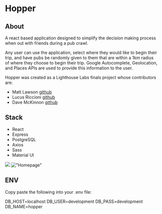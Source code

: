 # Hopper

## About

A react based application designed to simplify the decision making process when out with friends during a pub crawl. 

Any user can use the application, select where they would like to begin their trip, and have pubs be randomly given to them that are within a 1km radius of where they choose to begin their trip. Google Autocomplete, Geolocation, and Places APIs are used to provide this information to the user.

Hopper was created as a Lighthouse Labs finals project whose contributors are:

- Matt Lawson [github](https://github.com/MattLawson98)
- Lucus Riccioni [github](https://github.com/LucusR)
- Dave McKinnon [github](https://github.com/mckinnondave)

## Stack

- React
- Express
- PostgreSQL
- Axios
- Sass
- Material UI

![](Hopper.gif)
!["Homepage"]()

## ENV

Copy paste the following into your .env file:

DB_HOST=localhost
DB_USER=development
DB_PASS=development
DB_NAME=hopper